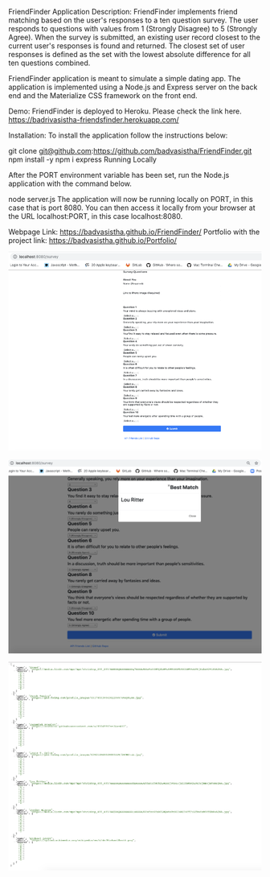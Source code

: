 FriendFinder Application
Description:
FriendFinder implements friend matching based on the user's responses to a ten question survey. The user responds to questions with values from 1 (Strongly Disagree) to 5 (Strongly Agree). When the survey is submitted, an existing user record closest to the current user's responses is found and returned. The closest set of user responses is defined as the set with the lowest absolute difference for all ten questions combined.

FriendFinder application is meant to simulate a simple dating app. The application is implemented using a Node.js and Express server on the back end and the Materialize CSS framework on the front end.

Demo:
FriendFinder is deployed to Heroku. Please check the link here. https://badrivasistha-friendsfinder.herokuapp.com/

Installation:
To install the application follow the instructions below:

git clone git@github.com:https://github.com/badvasistha/FriendFinder.git
npm install -y
npm i express
Running Locally

After the PORT environment variable has been set, run the Node.js application with the command below.

node server.js
The application will now be running locally on PORT, in this case that is port 8080. You can then access it locally from your browser at the URL localhost:PORT, in this case localhost:8080.

Webpage Link:  https://badvasistha.github.io/FriendFinder/
Portfolio with the project link: https://badvasistha.github.io/Portfolio/

![alt text](app/public/assets/images/friendfinder1.png)

![alt text](app/public/assets/images/friendfinder2.png)

![alt text](app/public/assets/images/friendfinder3.png)